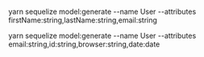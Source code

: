yarn sequelize model:generate --name User --attributes firstName:string,lastName:string,email:string

yarn sequelize model:generate --name User --attributes email:string,id:string,browser:string,date:date
